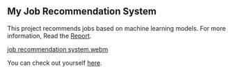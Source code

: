 ## My Job Recommendation System

This project recommends jobs based on machine learning models. For more information, Read the [Report](https://drive.google.com/file/d/1-QF6RU9GJ1lXn1WTm4ziB8XE6d01aqqK/view?usp=sharing).

[job recommendation system.webm](https://github.com/user-attachments/assets/597fadea-f4b6-4010-9601-785c5180cc8f)

You can check out yourself [here](https://job-recommendation-system-ualgzyum95kvf3fpgjv6sr.streamlit.app/).
